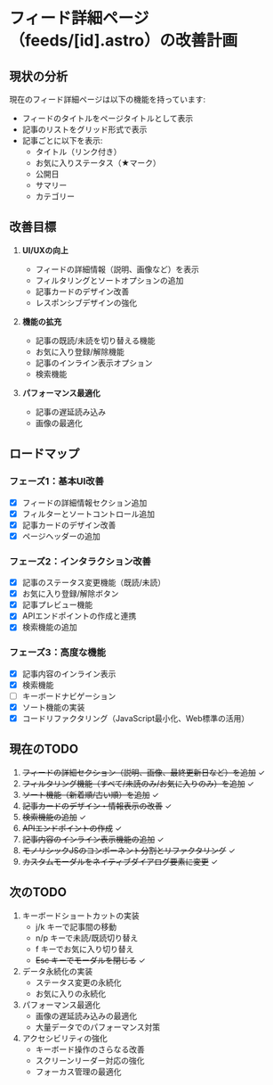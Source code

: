 # フィード詳細ページ（feeds/[id].astro）の改善計画

## 現状の分析
現在のフィード詳細ページは以下の機能を持っています:
- フィードのタイトルをページタイトルとして表示
- 記事のリストをグリッド形式で表示
- 記事ごとに以下を表示:
  - タイトル（リンク付き）
  - お気に入りステータス（★マーク）
  - 公開日
  - サマリー
  - カテゴリー

## 改善目標
1. **UI/UXの向上**
   - フィードの詳細情報（説明、画像など）を表示
   - フィルタリングとソートオプションの追加
   - 記事カードのデザイン改善
   - レスポンシブデザインの強化

2. **機能の拡充**
   - 記事の既読/未読を切り替える機能
   - お気に入り登録/解除機能
   - 記事のインライン表示オプション
   - 検索機能

3. **パフォーマンス最適化**
   - 記事の遅延読み込み
   - 画像の最適化

## ロードマップ

### フェーズ1：基本UI改善
- [x] フィードの詳細情報セクション追加
- [x] フィルターとソートコントロール追加
- [x] 記事カードのデザイン改善
- [x] ページヘッダーの追加

### フェーズ2：インタラクション改善
- [x] 記事のステータス変更機能（既読/未読）
- [x] お気に入り登録/解除ボタン
- [x] 記事プレビュー機能
- [x] APIエンドポイントの作成と連携
- [x] 検索機能の追加

### フェーズ3：高度な機能
- [x] 記事内容のインライン表示
- [x] 検索機能
- [ ] キーボードナビゲーション
- [x] ソート機能の実装
- [x] コードリファクタリング（JavaScript最小化、Web標準の活用）

## 現在のTODO
1. ~~フィードの詳細セクション（説明、画像、最終更新日など）を追加~~ ✓
2. ~~フィルタリング機能（すべて/未読のみ/お気に入りのみ）を追加~~ ✓
3. ~~ソート機能（新着順/古い順）を追加~~ ✓
4. ~~記事カードのデザイン・情報表示の改善~~ ✓
5. ~~検索機能の追加~~ ✓
6. ~~APIエンドポイントの作成~~ ✓
7. ~~記事内容のインライン表示機能の追加~~ ✓
8. ~~モノリシックJSのコンポーネント分割とリファクタリング~~ ✓
9. ~~カスタムモーダルをネイティブダイアログ要素に変更~~ ✓

## 次のTODO
1. キーボードショートカットの実装
   - j/k キーで記事間の移動
   - n/p キーで未読/既読切り替え
   - f キーでお気に入り切り替え
   - ~~Esc キーでモーダルを閉じる~~ ✓
2. データ永続化の実装
   - ステータス変更の永続化
   - お気に入りの永続化
3. パフォーマンス最適化
   - 画像の遅延読み込みの最適化
   - 大量データでのパフォーマンス対策
4. アクセシビリティの強化
   - キーボード操作のさらなる改善
   - スクリーンリーダー対応の強化
   - フォーカス管理の最適化
